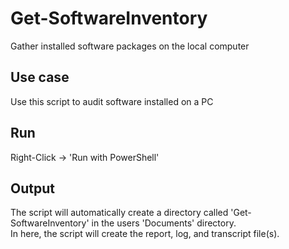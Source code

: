 # Get-SoftwareInventory

Gather installed software packages on the local computer

## Use case

Use this script to audit software installed on a PC

## Run

Right-Click -> 'Run with PowerShell'

## Output

The script will automatically create a directory called 'Get-SoftwareInventory' in the users 'Documents' directory.  
In here, the script will create the report, log, and transcript file(s).
